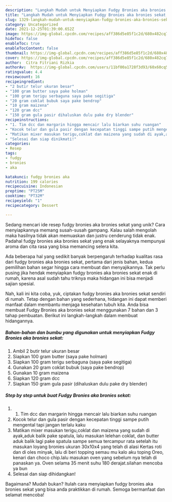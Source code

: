 ```yaml
---
description: "Langkah Mudah untuk Menyiapkan Fudgy Bronies aka bronies sekat, Sempurna"
title: "Langkah Mudah untuk Menyiapkan Fudgy Bronies aka bronies sekat, Sempurna"
slug: 1329-langkah-mudah-untuk-menyiapkan-fudgy-bronies-aka-bronies-sekat-sempurna
category: Uncategorized
date: 2021-12-25T01:39:00.652Z
image: https://img-global.cpcdn.com/recipes/aff386d5e85f1c2d/680x482cq70/fudgy-bronies-aka-bronies-sekat-foto-resep-utama.jpg
hideToc: false
enableToc: true
enableTocContent: false
thumbnail: https://img-global.cpcdn.com/recipes/aff386d5e85f1c2d/680x482cq70/fudgy-bronies-aka-bronies-sekat-foto-resep-utama.jpg
cover: https://img-global.cpcdn.com/recipes/aff386d5e85f1c2d/680x482cq70/fudgy-bronies-aka-bronies-sekat-foto-resep-utama.jpg
author:  Citra Fitriani Rizkia
authorAv:  https://img-global.cpcdn.com/users/11bf00a1728f3d93/60x60cq50/avatar.jpg
ratingvalue: 4.4
reviewcount: 16
recipeingredient:
- "2 butir telur ukuran besar"
- "100 gram butter saya pake holman"
- "100 gram terigu serbaguna saya pake segitiga"
- "20 gram coklat bubuk saya pake bendrop"
- "10 gram maizena"
- "120 gram dcc"
- "150 gram gula pasir dihaluskan dulu pake dry blender"
recipeinstructions:
- "1. Tim dcc dan margarin hingga mencair lalu biarkan suhu ruangan"
- "Kocok telur dan gula pasir dengan kecepatan tinggi sampe putih mengental tapi jangan terlalu kaku"
- "Matikan mixer masukan terigu,coklat dan maizena yang sudah di ayak,aduk balik pake spatula, lalu masukan lelehan coklat, dan butter aduk balik lagi pake spatula sampe semua tercampur rata setelah itu masukan loyang bronies ukuran 30x10x4 yang telah di alasi Kertas roti dan di oles minyak, lalu di beri topping semau mu kalo aku toping Oreo, kenari dan choco chip.lalu masukan oven yang sebelum nya telah di panaskan ya. Oven selama 35 menit suhu 180 derajat.silahan mencoba ya bun"
- "Selesai dan siap dinikmati!"
categories:
- Resep
tags:
- fudgy
- bronies
- aka

katakunci: fudgy bronies aka 
nutrition: 199 calories
recipecuisine: Indonesian
preptime: "PT25M"
cooktime: "PT32M"
recipeyield: "1"
recipecategory: Dessert

---
```



Sedang mencari ide resep fudgy bronies aka bronies sekat yang unik? Cara menyiapkannya memang susah-susah gampang. Kalau salah mengolah maka hasilnya tidak akan memuaskan dan justru cenderung tidak enak. Padahal fudgy bronies aka bronies sekat yang enak selayaknya mempunyai aroma dan cita rasa yang bisa memancing selera kita.




Ada beberapa hal yang sedikit banyak berpengaruh terhadap kualitas rasa dari fudgy bronies aka bronies sekat, pertama dari jenis bahan, kedua pemilihan bahan segar hingga cara membuat dan menyajikannya. Tak perlu pusing jika hendak menyiapkan fudgy bronies aka bronies sekat enak di rumah, karena asal sudah tahu triknya maka hidangan ini bisa menjadi sajian spesial.


Nah, kali ini kita coba, yuk, ciptakan fudgy bronies aka bronies sekat sendiri di rumah. Tetap dengan bahan yang sederhana, hidangan ini dapat memberi manfaat dalam membantu menjaga kesehatan tubuh kita. Anda bisa membuat Fudgy Bronies aka bronies sekat menggunakan 7 bahan dan 3 tahap pembuatan. Berikut ini langkah-langkah dalam membuat hidangannya.

<!--inarticleads1-->

##### Bahan-bahan dan bumbu yang digunakan untuk menyiapkan Fudgy Bronies aka bronies sekat:

1. Ambil 2 butir telur ukuran besar
1. Siapkan 100 gram butter (saya pake holman)
1. Siapkan 100 gram terigu serbaguna (saya pake segitiga)
1. Gunakan 20 gram coklat bubuk (saya pake bendrop)
1. Gunakan 10 gram maizena
1. Siapkan 120 gram dcc
1. Siapkan 150 gram gula pasir (dihaluskan dulu pake dry blender)




<!--inarticleads2-->

##### Step by step untuk buat Fudgy Bronies aka bronies sekat:

1. 1. Tim dcc dan margarin hingga mencair lalu biarkan suhu ruangan
1. Kocok telur dan gula pasir dengan kecepatan tinggi sampe putih mengental tapi jangan terlalu kaku
1. Matikan mixer masukan terigu,coklat dan maizena yang sudah di ayak,aduk balik pake spatula, lalu masukan lelehan coklat, dan butter aduk balik lagi pake spatula sampe semua tercampur rata setelah itu masukan loyang bronies ukuran 30x10x4 yang telah di alasi Kertas roti dan di oles minyak, lalu di beri topping semau mu kalo aku toping Oreo, kenari dan choco chip.lalu masukan oven yang sebelum nya telah di panaskan ya. Oven selama 35 menit suhu 180 derajat.silahan mencoba ya bun
1. Selesai dan siap dihidangkan!



Bagaimana? Mudah bukan? Itulah cara menyiapkan fudgy bronies aka bronies sekat yang bisa anda praktikkan di rumah. Semoga bermanfaat dan selamat mencoba!

